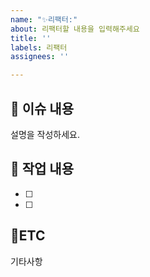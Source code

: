 ```yaml
---
name: "✨리팩터:"
about: 리팩터할 내용을 입력해주세요
title: ''
labels: 리팩터
assignees: ''

---
```


## :bookmark_tabs: 이슈 내용

설명을 작성하세요.

## :pencil: 작업 내용

- [ ]
- [ ]

## :round_pushpin:ETC

기타사항
